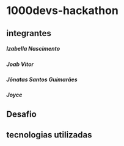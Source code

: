 # 1000devs-hackathon

## integrantes 
  ##### Izabella Nascimento  
  ##### Joab Vitor
  ##### Jônatas Santos Guimarães
  ##### Joyce

## Desafio

##  tecnologias utilizadas
